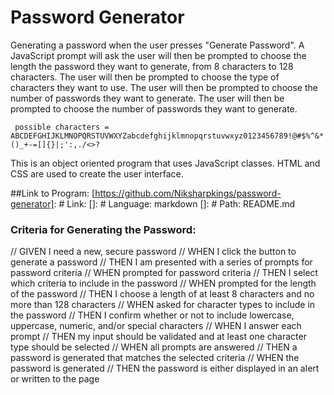 # Password Generator
Generating a password when the user presses "Generate Password". A JavaScript prompt will ask the user will then be prompted to choose the length the password they want to generate, from 8 characters to 128 characters. The user will then be prompted to choose the type of characters they want to use. The user will then be prompted to choose the number of passwords they want to generate.
The user will then be prompted to choose the number of passwords they want to generate.

~~~~~~~~~~~~~~~~~~~~~~
 possible characters = ABCDEFGHIJKLMNOPQRSTUVWXYZabcdefghijklmnopqrstuvwxyz0123456789!@#$%^&*()_+-=[]{}|;':,./<>?
~~~~~~~~~~~~~~~~~~~~~~
This is an object oriented program that uses JavaScript classes.
HTML and CSS are used to create the user interface.

##Link to Program:
[https://github.com/Niksharpkings/password-generator]: # Link:
[]: # Language: markdown
[]: # Path: README.md

### Criteria for Generating the Password:
// GIVEN I need a new, secure password
// WHEN I click the button to generate a password
// THEN I am presented with a series of prompts for password criteria
// WHEN prompted for password criteria
// THEN I select which criteria to include in the password
// WHEN prompted for the length of the password
// THEN I choose a length of at least 8 characters and no more than 128 characters
// WHEN asked for character types to include in the password
// THEN I confirm whether or not to include lowercase, uppercase, numeric, and/or special characters
// WHEN I answer each prompt
// THEN my input should be validated and at least one character type should be selected
// WHEN all prompts are answered
// THEN a password is generated that matches the selected criteria
// WHEN the password is generated
// THEN the password is either displayed in an alert or written to the page
